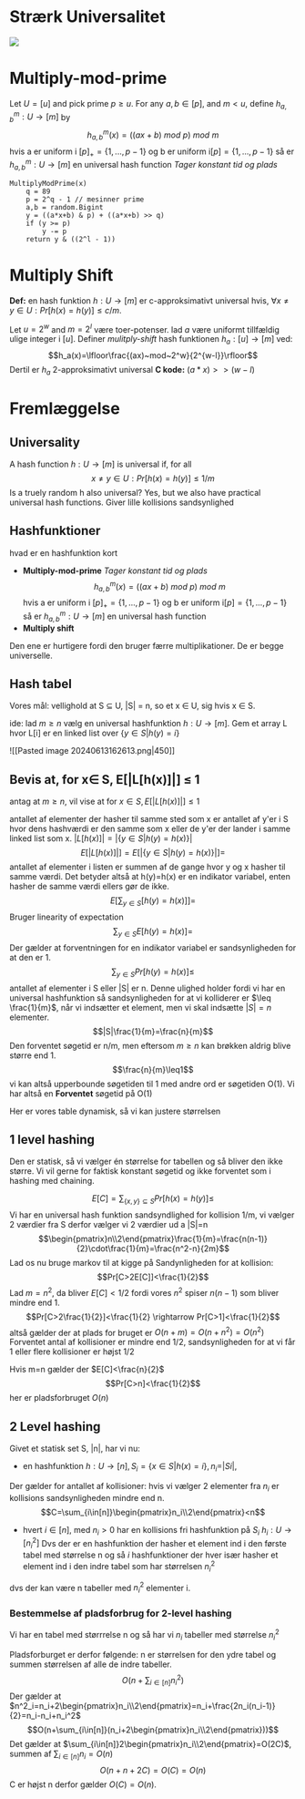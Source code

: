 # Strærk Universalitet
![](https://i.imgur.com/tu0pVoZ.png)

# Multiply-mod-prime
Let $U = [u]$ and pick prime $p \geq u$. For any $a, b \in [p]$, and $m < u$,
define $h^m_{a,b} : U → [m]$ by
$$h^m_{a,b}(x) = ((ax + b)~mod~ p) ~mod~ m$$
hvis a er uniform i $[p]_+=\{1,...,p-1\}$
og b er uniform i$[p]=\{1,...,p-1\}$
så er $h^m_{a,b} : U → [m]$ en universal hash function
*Tager konstant tid og plads*
```
MultiplyModPrime(x) 
	q = 89
	p = 2^q - 1 // mesinner prime
	a,b = random.Bigint
	y = ((a*x+b) & p) + ((a*x+b) >> q)
	if (y >= p) 
		y -= p
	return y & ((2^l - 1))
```
# Multiply Shift

**Def:** en hash funktion $h : U → [m]$ er c-approksimativt universal hvis, $\forall x  \neq y \in U: Pr[h(x) = h(y )] \leq c/m$.

Let $u = 2^w$ and $m = 2^l$ være toer-potenser. lad $a$ være uniformt
tillfældig ulige integer i $[u]$. Definer *mulitply-shift* hash funktionen
$h_a : [u] → [m]$ ved:
$$h_a(x)=\lfloor\frac{(ax)~mod~2^w}{2^{w-l}}\rfloor$$
Dertil er $h_a$ 2-approksimativt universal
**C kode:** $(a*x) >> (w-l)$
# Fremlæggelse 
## Universality 
A hash function $h : U → [m]$ is universal if, for all $$x \neq y \in U:
Pr[h(x) = h(y )] \leq 1/m$$Is a truely random h also universal? Yes, but we also have practical
universal hash functions. Giver lille kollisions sandsynlighed
## Hashfunktioner
hvad er en hashfunktion kort
- **Multiply-mod-prime**
*Tager konstant tid og plads*
$$h^m_{a,b}(x) = ((ax + b)~mod~ p) ~mod~ m$$
hvis a er uniform i $[p]_+=\{1,...,p-1\}$
og b er uniform i$[p]=\{1,...,p-1\}$
så er $h^m_{a,b} : U → [m]$ en universal hash function
- **Multiply shift**

Den ene er hurtigere fordi den bruger færre multiplikationer. De er begge universelle.
## Hash tabel 
Vores mål: vellighold at S ⊆ U, |S| = n, so et x ∈ U, sig hvis x ∈ S.

ide: lad $m \geq n$ vælg en universal hashfunktion $h : U → [m]$. Gem et array L hvor L[i] er en linked list over $\{y \in S | h(y) = i\}$


![[Pasted image 20240613162613.png|450]]
## Bevis at, for x∈ S, E[|L[h(x)]|] ≤ 1
antag at $m \geq n$, vil vise at for $x \in S, E[|L[h(x)]|] \leq 1$

antallet af elementer der hasher til samme sted som x er antallet af y'er i S hvor dens hashværdi er den samme som x eller de y'er der lander i samme linked list som x. 
$|L[h(x)]|=|\{y\in S|h(y)=h(x)\}|$
$$E[|L[h(x)]|]=E[|\{y\in S|h(y)=h(x)\}|]=$$
antallet af elementer i listen er summen af de gange hvor y og x hasher til samme værdi. Det betyder altså at h(y)=h(x) er en indikator variabel, enten hasher de samme værdi ellers gør de ikke.
$$E[\sum_{y\in S}[h(y)=h(x)]]=$$
Bruger linearity of expectation 
$$\sum_{y\in S}E[h(y)=h(x)]=$$
Der gælder at forventningen for en indikator variabel er sandsynligheden for at den er 1. 
$$\sum_{y\in S}Pr[h(y)=h(x)]\leq$$
antallet af elementer i S eller |S| er n. Denne ulighed holder fordi vi har en universal hashfunktion så sandsynligheden for at vi kolliderer er $\leq \frac{1}{m}$, når vi indsætter et element, men vi skal indsætte $|S| = n$ elementer. 
$$|S|\frac{1}{m}=\frac{n}{m}$$
Den forventet søgetid er n/m, men eftersom $m \geq n$ kan brøkken aldrig blive større end 1. 
$$\frac{n}{m}\leq1$$
vi kan altså upperbounde søgetiden til 1 med andre ord er søgetiden O(1). Vi har altså en **Forventet** søgetid på O(1)

Her er vores table dynamisk, så vi kan justere størrelsen
## 1 level hashing 
Den er statisk, så vi vælger én størrelse for tabellen og så bliver den ikke større. Vi vil gerne for faktisk konstant søgetid og ikke forventet som i hashing med chaining. 

$$E[C]=\sum_{\{x,y\}\subseteq S}Pr[h(x)=h(y)]\leq$$
Vi har en universal hash funktion sandsyndlighed for kollision 1/m, vi vælger 2 værdier fra S derfor vælger vi 2 værdier ud a |S|=n
$$\begin{pmatrix}n\\2\end{pmatrix}\frac{1}{m}=\frac{n(n-1)}{2}\cdot\frac{1}{m}=\frac{n^2-n}{2m}$$
Lad os nu bruge markov til at kigge på Sandynligheden for at kollision:
$$Pr[C>2E[C]]<\frac{1}{2}$$
Lad $m=n^2$, da bliver $E[C]<1/2$ fordi vores $n^2$ spiser $n(n-1)$ som bliver mindre end 1. 
$$Pr[C>2\frac{1}{2}]<\frac{1}{2} \rightarrow Pr[C>1]<\frac{1}{2}$$
altså gælder der at plads for bruget er $O(n+m)=O(n+n^2)=O(n^2)$
Forventet antal af kollisioner er mindre end 1/2, sandsynligheden for at vi får 1 eller flere kollisioner er højst 1/2

Hvis m=n gælder der $E[C]<\frac{n}{2}$
$$Pr[C>n]<\frac{1}{2}$$
her er pladsforbruget $O(n)$
## 2 Level hashing
Givet et statisk set S, |n|, har vi nu:
- en hashfunktion $h : U \rightarrow [n], S_i = \{x \in S | h(x) = i\}, n_i = |Si|$,

Der gælder for antallet af kollisioner: hvis vi vælger 2 elementer fra $n_i$ er kollisions sandsynligheden mindre end n.
$$C=\sum_{i\in[n]}\begin{pmatrix}n_i\\2\end{pmatrix}<n$$
- hvert $i \in [n]$, med $n_i > 0$ har en kollisions fri hashfunktion på $S_i$ $h_i : U → [n_i^2 ]$
Dvs der er en hashfunktion der hasher et element ind i den første tabel med størrelse n og så $i$ hashfunktioner der hver især hasher et element ind i den indre tabel som har størrelsen $n_i^2$

dvs der kan være n tabeller med $n_i^2$ elementer i.
### Bestemmelse af pladsforbrug for 2-level hashing
Vi har en tabel med størrrelse n og så har vi $n_i$ tabeller med størrelse $n_i^2$

Pladsforburget er derfor følgende:
n er størrelsen for den ydre tabel og summen størrelsen af alle de indre tabeller. 
$$O(n+\sum_{i\in [n]}n_i^2)$$
Der gælder at $n^2_i=n_i+2\begin{pmatrix}n_i\\2\end{pmatrix}=n_i+\frac{2n_i(n_i-1)}{2}=n_i-n_i+n_i^2$
$$O(n+\sum_{i\in[n]}(n_i+2\begin{pmatrix}n_i\\2\end{pmatrix}))$$Det gælder at $\sum_{i\in[n]}2\begin{pmatrix}n_i\\2\end{pmatrix}=O(2C)$, summen af $\sum_{i\in[n]}n_i=O(n)$
$$O(n+n+2C)=O(C)=O(n)$$
C er højst n derfor gælder $O(C)=O(n)$.
